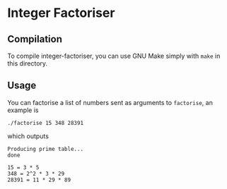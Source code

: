 # Integer Factoriser

## Compilation
To compile integer-factoriser, you can use GNU Make simply with `make` in this directory.

## Usage
You can factorise a list of numbers sent as arguments to `factorise`, an example is
```
./factorise 15 348 28391
```
which outputs
```
Producing prime table...
done

15 = 3 * 5
348 = 2^2 * 3 * 29
28391 = 11 * 29 * 89
```
